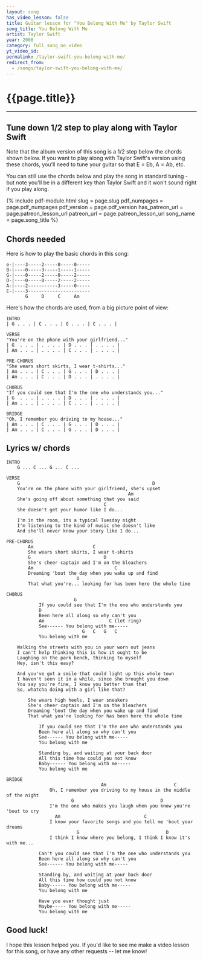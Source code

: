 ```yaml
---
layout: song
has_video_lesson: false
title: Guitar lesson for "You Belong With Me" by Taylor Swift
song_title: You Belong With Me
artist: Taylor Swift
year: 2008
category: full_song_no_video
yt_video_id: 
permalink: /taylor-swift-you-belong-with-me/
redirect_from:
  - /songs/taylor-swift-you-belong-with-me/
---
```


<h1>{{page.title}}</h1>
<hr />

## Tune down 1/2 step to play along with Taylor Swift

Note that the album version of this song is a 1/2 step below the chords shown below. If you want to play along with Taylor Swift's version using these chords, you'll need to tune your guitar so that E = Eb, A = Ab, etc.

You can still use the chords below and play the song in standard tuning - but note you'll be in a different key than Taylor Swift and it won't sound right if you play along.

{% include pdf-module.html
     slug = page.slug
     pdf_numpages = page.pdf_numpages
     pdf_version = page.pdf_version
     has_patreon_url = page.patreon_lesson_url
     patreon_url = page.patreon_lesson_url
     song_name = page.song_title %}

## Chords needed

Here is how to play the basic chords in this song:

    e-|----3-----2-----0-----0-----
    B-|----0-----3-----1-----1-----
    G-|----0-----2-----0-----2-----
    D-|----0-----0-----2-----2-----
    A-|----2-----------3-----0-----
    E-|----3-----------------------
           G     D     C     Am

Here's how the chords are used, from a big picture point of view:

    INTRO
    | G . . . | C . . . | G . . . | C . . . |

    VERSE
    "You're on the phone with your girlfriend..."
    | G  . . . | . . . . | D . . . | . . . . |
    | Am . . . | . . . . | C . . . | . . . . |

    PRE-CHORUS
    "She wears short skirts, I wear t-shirts..."
    | Am . . . | C . . . | G . . . | D . . . |
    | Am . . . | C . . . | D . . . | . . . . |

    CHORUS
    "If you could see that I'm the one who understands you..."
    | G  . . . | . . . . | D . . . | . . . . |
    | Am . . . | . . . . | C . . . | . . . . |

    BRIDGE
    "Oh, I remember you driving to my house..."
    | Am . . . | C . . . | G . . . | D . . . |
    | Am . . . | C . . . | G . . . | D . . . |

## Lyrics w/ chords

    INTRO
        G ... C ... G ... C ...

    VERSE
        G                                                 D
        You're on the phone with your girlfriend, she's upset
                                                 Am
        She's going off about something that you said
                                        C
        She doesn't get your humor like I do...

        I'm in the room, its a typical Tuesday night
        I'm listening to the kind of music she doesn't like
        And she'll never know your story like I do...

    PRE-CHORUS
            Am                      C
            She wears short skirts, I wear t-shirts
            G                           D
            She's cheer captain and I'm on the bleachers
            Am                              C
            Dreaming 'bout the day when you wake up and find
                              D
            That what you're... looking for has been here the whole time

    CHORUS
                             G
                If you could see that I'm the one who understands you
                D                               
                Been here all along so why can't you
                Am                        C (let ring)
                See------ You belong with me-----
                                G   C   G   C
                You belong with me

        Walking the streets with you in your worn out jeans
        I can't help thinking this is how it ought to be
        Laughing on the park bench, thinking to myself
        Hey, isn't this easy?

        And you've got a smile that could light up this whole town
        I haven't seen it in a while, since she brought you down
        You say you're fine, I know you better than that
        So, whatcha doing with a girl like that?

            She wears high heels, I wear sneakers
            She's cheer captain and I'm on the bleachers
            Dreaming 'bout the day when you wake up and find
            That what you're looking for has been here the whole time

                If you could see that I'm the one who understands you
                Been here all along so why can't you
                See------ You belong with me-----
                You belong with me

                Standing by, and waiting at your back door
                All this time how could you not know
                Baby------ You belong with me-----
                You belong with me

    BRIDGE
                                       Am                         C
                    Oh, I remember you driving to my house in the middle of the night
                            G                                D
                    I'm the one who makes you laugh when you know you're 'bout to cry
                      Am                               C
                    I know your favorite songs and you tell me 'bout your dreams
                              G                                D
                    I think I know where you belong, I think I know it's with me...

                Can't you could see that I'm the one who understands you
                Been here all along so why can't you
                See------ You belong with me-----

                Standing by, and waiting at your back door
                All this time how could you not know
                Baby------ You belong with me-----
                You belong with me

                Have you ever thought just
                Maybe----- You belong with me-----
                You belong with me

## Good luck!

I hope this lesson helped you. If you'd like to see me make a video lesson for this song, or have any other requests -- let me know!
